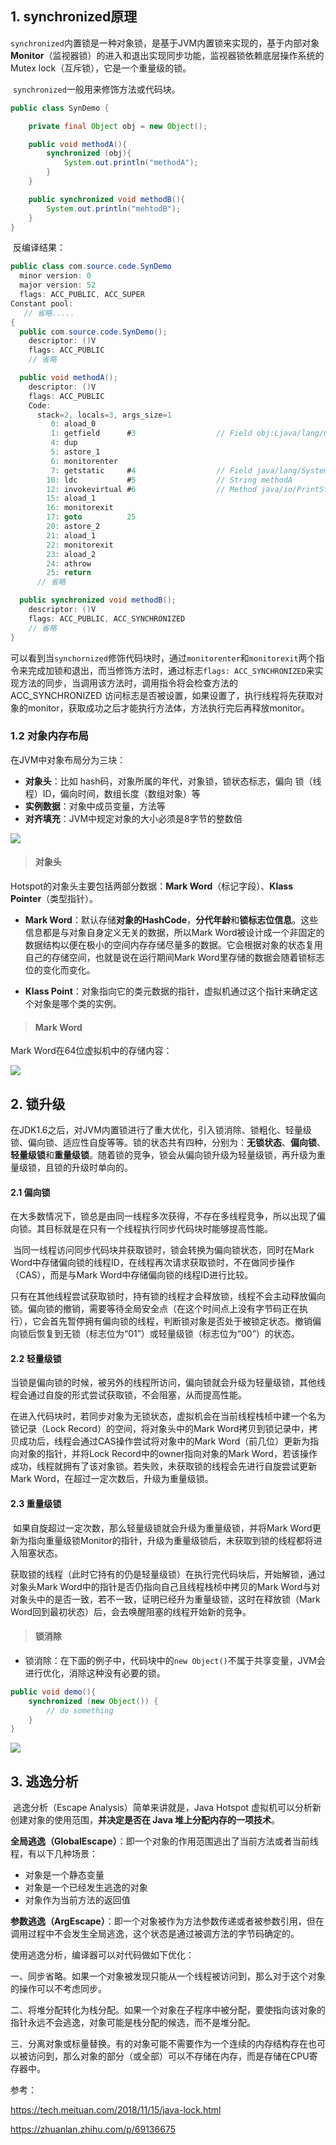 ## 1. synchronized原理

​		`synchronized`内置锁是一种对象锁，是基于JVM内置锁来实现的，基于内部对象**Monitor**（监视器锁）的进入和退出实现同步功能，监视器锁依赖底层操作系统的Mutex lock（互斥锁），它是一个重量级的锁。

​		`synchronized`一般用来修饰方法或代码块。

```java
public class SynDemo {

    private final Object obj = new Object();

    public void methodA(){
        synchronized (obj){
            System.out.println("methodA");
        }
    }

    public synchronized void methodB(){
        System.out.println("mehtodB");
    }
}
```

​		反编译结果：

```java
public class com.source.code.SynDemo
  minor version: 0
  major version: 52
  flags: ACC_PUBLIC, ACC_SUPER
Constant pool:
   // 省略.....
{
  public com.source.code.SynDemo();
    descriptor: ()V
    flags: ACC_PUBLIC
    // 省略

  public void methodA();
    descriptor: ()V
    flags: ACC_PUBLIC
    Code:
      stack=2, locals=3, args_size=1
         0: aload_0
         1: getfield      #3                  // Field obj:Ljava/lang/Object;
         4: dup
         5: astore_1
         6: monitorenter
         7: getstatic     #4                  // Field java/lang/System.out:Ljava/io/PrintStream;
        10: ldc           #5                  // String methodA
        12: invokevirtual #6                  // Method java/io/PrintStream.println:(Ljava/lang/String;)V
        15: aload_1
        16: monitorexit
        17: goto          25
        20: astore_2
        21: aload_1
        22: monitorexit
        23: aload_2
        24: athrow
        25: return
      // 省略

  public synchronized void methodB();
    descriptor: ()V
    flags: ACC_PUBLIC, ACC_SYNCHRONIZED
    // 省略
}
```

​		可以看到当`synchornized`修饰代码块时，通过`monitorenter`和`monitorexit`两个指令来完成加锁和退出，而当修饰方法时，通过标志`flags: ACC_SYNCHRONIZED`来实现方法的同步，当调用该方法时，调用指令将会检查方法的 ACC_SYNCHRONIZED 访问标志是否被设置，如果设置了，执行线程将先获取对象的monitor，获取成功之后才能执行方法体，方法执行完后再释放monitor。



### 1.2 对象内存布局

在JVM中对象布局分为三块：

- **对象头**：比如 hash码，对象所属的年代，对象锁，锁状态标志，偏向 锁（线程）ID，偏向时间，数组长度（数组对象）等
- **实例数据**：对象中成员变量，方法等
- **对齐填充**：JVM中规定对象的大小必须是8字节的整数倍

![](..\images\bf\obj.png)



> #### 对象头

Hotspot的对象头主要包括两部分数据：**Mark Word**（标记字段）、**Klass Pointer**（类型指针）。

- **Mark Word**：默认存储**对象的HashCode**，**分代年龄**和**锁标志位信息**。这些信息都是与对象自身定义无关的数据，所以Mark Word被设计成一个非固定的数据结构以便在极小的空间内存存储尽量多的数据。它会根据对象的状态复用自己的存储空间，也就是说在运行期间Mark Word里存储的数据会随着锁标志位的变化而变化。

- **Klass Point**：对象指向它的类元数据的指针，虚拟机通过这个指针来确定这个对象是哪个类的实例。



> #### Mark Word

Mark Word在64位虚拟机中的存储内容：

![](D:\JavaNotes\JavaNotes\images\bf\Hotspot-dxt.png)



## 2. 锁升级

​		在JDK1.6之后，对JVM内置锁进行了重大优化，引入锁消除、锁粗化、轻量级锁、偏向锁、适应性自旋等等。锁的状态共有四种，分别为：**无锁状态**、**偏向锁**、**轻量级锁**和**重量级锁**。随着锁的竞争，锁会从偏向锁升级为轻量级锁，再升级为重量级锁，且锁的升级时单向的。

#### 2.1 偏向锁

​		在大多数情况下，锁总是由同一线程多次获得，不存在多线程竞争，所以出现了偏向锁。其目标就是在只有一个线程执行同步代码块时能够提高性能。

​		当同一线程访问同步代码块并获取锁时，锁会转换为偏向锁状态，同时在Mark Word中存储偏向锁的线程ID，在线程再次请求获取锁时，不在做同步操作（CAS），而是与Mark Word中存储偏向锁的线程ID进行比较。

​		只有在其他线程尝试获取锁时，持有锁的线程才会释放锁，线程不会主动释放偏向锁。偏向锁的撤销，需要等待全局安全点（在这个时间点上没有字节码正在执行），它会首先暂停拥有偏向锁的线程，判断锁对象是否处于被锁定状态。撤销偏向锁后恢复到无锁（标志位为“01”）或轻量级锁（标志位为“00”）的状态。



#### 2.2 轻量级锁

​		当锁是偏向锁的时候，被另外的线程所访问，偏向锁就会升级为轻量级锁，其他线程会通过自旋的形式尝试获取锁，不会阻塞，从而提高性能。

​		在进入代码块时，若同步对象为无锁状态，虚拟机会在当前线程栈桢中建一个名为锁记录（Lock Record）的空间，将对象头中的Mark Word拷贝到锁记录中，拷贝成功后，线程会通过CAS操作尝试将对象中的Mark Word（前几位）更新为指向对象的指针，并将Lock Record中的owner指向对象的Mark Word，若该操作成功，线程就拥有了该对象锁。若失败，未获取锁的线程会先进行自旋尝试更新Mark Word，在超过一定次数后，升级为重量级锁。



#### 2.3 重量级锁

​		如果自旋超过一定次数，那么轻量级锁就会升级为重量级锁，并将Mark Word更新为指向重量级锁Monitor的指针，升级为重量级锁后，未获取到锁的线程都将进入阻塞状态。

​		获取锁的线程（此时它持有的仍是轻量级锁）在执行完代码块后，开始解锁，通过对象头Mark Word中的指针是否仍指向自己且线程栈桢中拷贝的Mark Word与对对象头中的是否一致，若不一致，证明已经升为重量级锁，这时在释放锁（Mark Word回到最初状态）后，会去唤醒阻塞的线程开始新的竞争。



> #### 锁消除

- 锁消除：在下面的例子中，代码块中的`new Object()`不属于共享变量，JVM会进行优化，消除这种没有必要的锁。

```java
public void demo(){
    synchronized (new Object()) {
        // do something
    }
}
```



![](..\images\bf\syn.png)



## 3. 逃逸分析

​		逃逸分析（Escape Analysis）简单来讲就是，Java Hotspot 虚拟机可以分析新创建对象的使用范围，**并决定是否在 Java 堆上分配内存的一项技术**。

**全局逃逸（GlobalEscape）**：即一个对象的作用范围逃出了当前方法或者当前线程，有以下几种场景：

- 对象是一个静态变量
- 对象是一个已经发生逃逸的对象
- 对象作为当前方法的返回值

**参数逃逸（ArgEscape）**：即一个对象被作为方法参数传递或者被参数引用，但在调用过程中不会发生全局逃逸，这个状态是通过被调方法的字节码确定的。



使用逃逸分析，编译器可以对代码做如下优化：

一、同步省略。如果一个对象被发现只能从一个线程被访问到，那么对于这个对象的操作可以不考虑同步。

二、将堆分配转化为栈分配。如果一个对象在子程序中被分配，要使指向该对象的指针永远不会逃逸，对象可能是栈分配的候选，而不是堆分配。

三、分离对象或标量替换。有的对象可能不需要作为一个连续的内存结构存在也可以被访问到，那么对象的部分（或全部）可以不存储在内存，而是存储在CPU寄存器中。







参考：

https://tech.meituan.com/2018/11/15/java-lock.html

https://zhuanlan.zhihu.com/p/69136675
